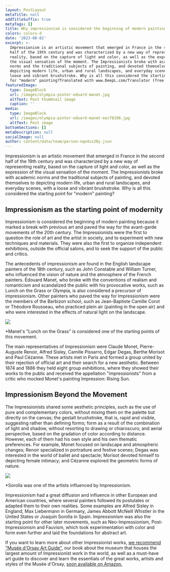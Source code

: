 ```yaml
---
layout: PostLayout
metaTitle: null
addTitleSuffix: true
metaTags: []
title: Why impressionism is considered the beginning of modern painting
colors: colors-d
date: '2023-08-02'
excerpt: >-
  Impressionism is an artistic movement that emerged in France in the second
  half of the 19th century and was characterized by a new way of representing
  reality, based on the capture of light and color, as well as the expression of
  the visual sensation of the moment. The Impressionists broke with academic
  norms and the traditional subjects of painting, and devoted themselves to
  depicting modern life, urban and rural landscapes, and everyday scenes, with a
  loose and vibrant brushstroke. Why is all this considered the starting point
  for "modern" painting?Translated with www.DeepL.com/Translator (free version)
featuredImage:
  type: ImageBlock
  url: /images/olympia-pintor-eduard-manet.jpg
  altText: Post thumbnail image
  caption: ''
media:
  type: ImageBlock
  url: /images/olympia-pintor-eduard-manet-eecf8196.jpg
  altText: Post image
bottomSections: []
metaDescription: null
socialImage: null
author: content/data/team/person-nqo4ss20y.json
---
```

Impressionism is an artistic movement that emerged in France in the second half of the 19th century and was characterized by a new way of representing reality, based on the capture of light and color, as well as the expression of the visual sensation of the moment. The Impressionists broke with academic norms and the traditional subjects of painting, and devoted themselves to depicting modern life, urban and rural landscapes, and everyday scenes, with a loose and vibrant brushstroke. Why is all this considered the starting point for "modern" painting?

## Impressionism as the starting point of modernity

Impressionism is considered the beginning of modern painting because it marked a break with previous art and paved the way for the avant-garde movements of the 20th century. The Impressionists were the first to question the role of art and the artist in society, and to experiment with new techniques and materials. They were also the first to organize independent exhibitions, outside the official salons, and to seek the support of the public and critics.

The antecedents of impressionism are found in the English landscape painters of the 18th century, such as John Constable and William Turner, who influenced the vision of nature and the atmosphere of the French painters. Édouard Manet, who broke with the conventions of realism and romanticism and scandalized the public with his provocative works, such as Lunch on the Grass or Olympia, is also considered a precursor of impressionism. Other painters who paved the way for Impressionism were the members of the Barbizon school, such as Jean-Baptiste Camille Corot or Théodore Rousseau, who practiced plein air (painting in the open air) and who were interested in the effects of natural light on the landscape.

![](https://upload.wikimedia.org/wikipedia/commons/thumb/9/90/Edouard_Manet_-_Luncheon_on_the_Grass_-_Google_Art_Project.jpg/1280px-Edouard_Manet_-_Luncheon_on_the_Grass_-_Google_Art_Project.jpg)

*Manet's "Lunch on the Grass" is considered one of the starting points of this movement.

The main representatives of Impressionism were Claude Monet, Pierre-Auguste Renoir, Alfred Sisley, Camille Pissarro, Edgar Degas, Berthe Morisot and Paul Cézanne. These artists met in Paris and formed a group united by their rejection of official art and their search for a new aesthetic. Between 1874 and 1886 they held eight group exhibitions, where they showed their works to the public and received the appellation "impressionists" from a critic who mocked Monet's painting Impression: Rising Sun.

## Impressionism Beyond the Movement

The Impressionists shared some aesthetic principles, such as the use of pure and complementary colors, without mixing them on the palette but directly on the canvas; the gestalt brushstroke, that is, rapid and visible, suggesting rather than defining forms; form as a result of the combination of light and shadow, without resorting to drawing or chiaroscuro; and aerial perspective, based on the gradation of color according to distance. However, each of them had his own style and his own thematic preferences. For example, Monet focused on landscape and atmospheric changes; Renoir specialized in portraiture and festive scenes; Degas was interested in the world of ballet and spectacle; Morisot devoted himself to depicting female intimacy; and Cézanne explored the geometric forms of nature.

![](https://diarioacoruna.com/wp-content/uploads/2022/01/225404.jpg)

*Sorolla was one of the artists influenced by Impressionism.

Impressionism had a great diffusion and influence in other European and American countries, where several painters followed its postulates or adapted them to their own realities. Some examples are Alfred Sisley in England, Max Liebermann in Germany, James Abbott McNeill Whistler in the United States or Joaquín Sorolla in Spain. Impressionism was also the starting point for other later movements, such as Neo-Impressionism, Post-Impressionism and Fauvism, which took experimentation with color and form even further and laid the foundations for abstract art.

If you want to learn more about other Impressionist works, [we recommend "Musée d'Orsay Art Guide"](https://www.amazon.es/dp/8418943483/), our book about the museum that houses the largest amount of Impressionist work in the world, as well as a must-have art guide to discover and learn the essentials of the great works, artists and styles of the Musée d'Orsay, [soon available on Amazon.](https://www.amazon.es/Museo-Orsay-Gu%C3%ADa-arte-esenciales/dp/8418943483/)

